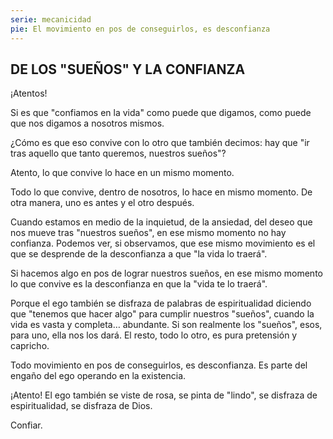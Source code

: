 ```yaml
---
serie: mecanicidad
pie: El movimiento en pos de conseguirlos, es desconfianza
---
```


## DE LOS "SUEÑOS" Y LA CONFIANZA

¡Atentos!

Si es que "confiamos en la vida" como puede que digamos, como puede que nos digamos a nosotros mismos.

¿Cómo es que eso convive con lo otro que también decimos: hay que "ir tras aquello que tanto queremos, nuestros sueños"?

Atento, lo que convive lo hace en un mismo momento.

Todo lo que convive, dentro de nosotros, lo hace en mismo momento. De otra manera, uno es antes y el otro después.

Cuando estamos en medio de la inquietud, de la ansiedad, del deseo que nos mueve tras "nuestros sueños", en ese mismo momento no hay confianza. Podemos ver, si observamos, que ese mismo movimiento es el que se desprende de la desconfianza a que "la vida lo traerá".

Si hacemos algo en pos de lograr nuestros sueños, en ese mismo momento lo que convive es la desconfianza en que la "vida te lo traerá".

Porque el ego también se disfraza de palabras de espiritualidad diciendo que "tenemos que hacer algo" para cumplir nuestros "sueños", cuando la vida es vasta y completa… abundante. Si son realmente los "sueños", esos, para uno, ella nos los dará. El resto, todo lo otro, es pura pretensión y capricho.

Todo movimiento en pos de conseguirlos, es desconfianza. Es parte del engaño del ego operando en la existencia.

¡Atento! El ego también se viste de rosa, se pinta de "lindo", se disfraza de espiritualidad, se disfraza de Dios.

Confiar.

